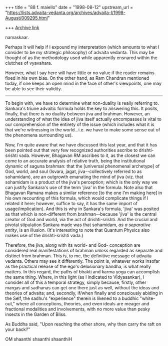 +++
title = "88 f. maiello"
date = "1998-08-12"
upstream_url = "https://lists.advaita-vedanta.org/archives/advaita-l/1998-August/009295.html"

+++
[Archive link](https://lists.advaita-vedanta.org/archives/advaita-l/1998-August/009295.html)

namaskaar.

Perhaps it will help if I expound my interpretation
(which amounts to what I consider to be my strategic
philosophy) of advaita vedanta.  This may be thought
of as the methodology used while apparently ensnared
within the clutches of vyavahara.

However, what I say here will have little or no value
if the reader remains fixed in his own bias.  On the
other hand, as Ram Chandran mentioned today, if one
keeps an open mind in the face of other's viewpoints,
one may be able to see their validity.

****

To begin with, we have to determine what non-duality
is really referring to.  Sankara's triune advaitic
formula holds the key to answering this.  It posits,
finally, that there is no duality between jiva and
brahman.  However, an understanding of what the idea
of jiva itself actually encompasses is vital to our
comprehension of the entirety of the issue (which
includes what it is that we're witnessing in the
world...i.e. we have to make some sense out of the
phenomena surrounding us).

Now, I'm quite aware that we have discussed this
last year, and that it has been pointed out that
very few recognized authorities ascribe to drishti-
srishti vada.  However, Bhagavan RM ascribes to it,
as the closest we can come to an accurate analysis
of relative truth, being the institutional dynamic
of saguna brahman: that the [universal phenomenal
archetype] of God, world, and soul (Isvara, jagat,
jiva--collectively referred to as sohamidam), are
an outgrowth emanating the mind of jiva (viz. that
sohamidam is a product of the jiva's perception;
which is the only way we can justify Sankara's use
of the term 'jiva' in the formula.  Note also that
Bhagavan Ramana makes a similar reference [to the
one I'm making here] in his own recounting of this
formula, which would complicate things if I related
it here; however, suffice to say, it has the same
import of usage/implication).  And this is why in
Sankara's formula, 'jiva' was posited as that which
is non-different from brahman--because 'jiva' is
the central creator of God and world, via the act
of drishti-srishti.  And the crucial and pivotal
stipulation Sankara made was that sohamidam, *as a
separative entity*, is an illusion.  (It's
interesting to note that Quantum Physics also
makes use of the drishti-srishti vada.)

Therefore, the jiva, along with its world- and God-
conception are considered real manifestations of
brahman *unless* regarded as separate and distinct
from brahman.  This is, to me, the definitive
message of advaita vedanta.  Others may see it
differently.  The point is, whatever works insofar
as the practical release of the ego's delusionary
bandha, is what really matters.  In this regard, the
paths of bhakti and karma yoga can accomplish the
same thing.  Where, in this light (as I indicated to
Vidyasankar), I consider all of this a temporal
strategy, simply because, firstly, other margas and
sadhanas can get one there just as well, without the
ideas and theories of advaita; and, secondly, if/when
finally and consciously abiding in the Self, the
sadhu's "experience" therein is likened to a buddhic
"white-out," where all conceptions, theories, and
even ideals are meager and fractional modalities and
involvements, with no more value than pesky insects
in the Garden of Bliss.

As Buddha said, "Upon reaching the other shore,
why then carry the raft on your back?"


OM shaanthi shaanthi shaanthiH

